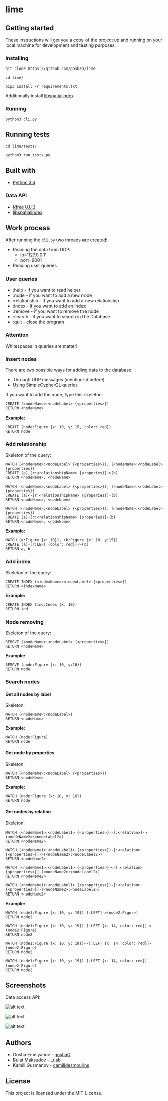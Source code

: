 # lime

## Getting started
These instructions will get you a copy of the project up and running on your local machine for development and testing purposes.

### Installing
```
git clone https://github.com/goshaQ/lime

cd lime/

pip3 install -r requirements.txt
```
Additionally install [libspatialindex](http://libspatialindex.github.io/index.html)

### Running
```
python3 cli.py
```

## Running tests
```
cd lime/tests/

python3 run_tests.py
```

## Built with
- [Python 3.6](https://www.python.org/downloads/release/python-360/)
### Data API
- [Rtree 0.8.3](https://pypi.org/project/Rtree/)
- [libspatialindex](http://libspatialindex.github.io/index.html)

## Work process
After running the `cli.py` two threads are created:
- Reading the data from UDP:
    - ip='127.0.0.1' 
    - port=9001
- Reading user queries

### User queries
- :help - if you want to read helper
- :node - if you want to add a new node
- :relationship - if you want to add a new relationship
- :index - if you want to add an index
- :remove - if you want to remove the node
- :search - if you want to search in the Database
- :quit - close the program

### Attention
Whitespaces in queries are matter!

### Insert nodes
There are two possible ways for adding data to the database:
- Through UDP messages (mentioned before)
- Using SimpleCypherQL queries

If you want to add the node, type this skeleton:
```
CREATE (<nodeName>:<nodeLabel> {<properties>}) 
RETURN <nodeName>
```
**Example:** 
```
CREATE (node:Figure {x: 10, y: 15, color: red}) 
RETURN node
```

### Add relationship
Skeleton of the query:
```
MATCH (<nodeName>:<nodeLabel> {<properties>}), (<nodeName>:<nodeLabel> {properties}) 
CREATE (a)-[r:<relationshipName> {properies}]->(b) 
RETURN <nodeName>, <nodeName>

MATCH (<nodeName>:<nodeLabel> {<properties>}), (<nodeName>:<nodeLabel> {properties}) 
CREATE (a)<-[r:<relationshipName> {properies}]-(b) 
RETURN <nodeName>, <nodeName>

MATCH (<nodeName>:<nodeLabel> {<properties>}), (<nodeName>:<nodeLabel> {properties}) 
CREATE (a)-[r:<relationshipName> {properies}]-(b) 
RETURN <nodeName>, <nodeName>
```

**Example:** 
```
MATCH (a:Figure {x: 10}), (b:Figure {x: 10, y:15})
CREATE (a)-[r:LEFT {color: red}]->(b) 
RETURN a, b
```

### Add index
Skeleton of the query:
```
CREATE INDEX (<indexName>:<indexLabel> {<properties>}) 
RETURN <indexName>
```

**Example:**
```
CREATE INDEX (ind:Index {x: 10}) 
RETURN ind
```

### Node removing
Skeleton of the query:
```
REMOVE (<nodeName>:<nodeLabel> {<properties>}) 
RETURN <nodeName>
```

**Example:**
```
REMOVE (node:Figure {x: 10, y:10}) 
RETURN node
```

### Search nodes
#### Get all nodes by label
Skeleton:
```
MATCH (<nodeName>:<nodeLabel>) 
RETURN <nodeName>
```

**Example:**
```
MATCH (node:Figure) 
RETURN node
```

#### Get node by properties
Skeleton:
```
MATCH (<nodeName>:<nodeLabel> {<properties>}) 
RETURN <nodeName>
```

**Example:**
```
MATCH (node:Figure {x: 10, y: 16}) 
RETURN node
```

#### Get nodes by relation
Skeleton:
```
MATCH (<nodeName1>:<nodeLabel1> {<properties>})-[:<relation>]->(<nodeName2>:<nodeLabel2>) 
RETURN <nodeName2>

MATCH (<nodeName1>:<nodeLabel1> {<properties>})-[:<relation> {<properties>}]->(<nodeName2>:<nodeLabel2>) 
RETURN <nodeName2>

MATCH (<nodeName1>:<nodeLabel1> {<properties>})<-[:<relation> {<properties>}]-(<nodeName2>:<nodeLabel2>) 
RETURN <nodeName2>

MATCH (<nodeName1>:<nodeLabel1> {<properties>})-[:<relation> {<properties>}]-(<nodeName2>:<nodeLabel2>) 
RETURN <nodeName2>
```

**Example:**
```
MATCH (node1:Figure {x: 10, y: 19})-[:LEFT]->(node2:Figure) 
RETURN node2

MATCH (node1:Figure {x: 10, y: 19})-[:LEFT {x: 14, color: red}]->(node2:Figure) 
RETURN node2

MATCH (node1:Figure {x: 10, y: 19})<-[:LEFT {x: 14, color: red}]-(node2:Figure) 
RETURN node2

MATCH (node1:Figure {x: 10, y: 19})-[:LEFT {x: 14, color: red}]-(node2:Figure) 
RETURN node2
```

## Screenshots
Data access API:

![alt text](https://github.com/goshaQ/lime/blob/master/pics/dataAPI.png?raw=true "Data access API")

![alt text](https://github.com/goshaQ/lime/blob/master/pics/main.png?raw=true "Terminal")

![alt text](https://github.com/goshaQ/lime/blob/master/pics/query.png?raw=true "Queries")

## Authors
- Gosha Emelyanov - [goshaQ](https://github.com/goshaQ)
- Bulat Maksudov - [Luab](https://github.com/Luab) 
- Kamill Gusmanov - [camilldesmoulins](https://github.com/camilldesmoulins)

## License
This project is licensed under the MIT License.
